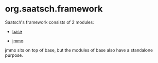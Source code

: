 # org.saatsch.framework

Saatsch's framework consists of 2 modules:

* [base](base/Readme.md)

* [jmmo](jmmo/Readme.md) 

jmmo sits on top of base, but the modules of base also have a standalone purpose. 